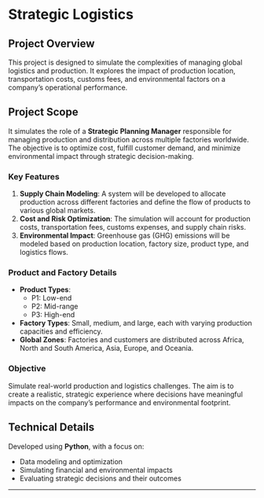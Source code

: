 # Strategic Logistics 

## Project Overview  
This project is designed to simulate the complexities of managing global logistics and production. It explores the impact of production location, transportation costs, customs fees, and environmental factors on a company’s operational performance.  

## Project Scope  
It simulates the role of a **Strategic Planning Manager** responsible for managing production and distribution across multiple factories worldwide. The objective is to optimize cost, fulfill customer demand, and minimize environmental impact through strategic decision-making.  

### Key Features  
1. **Supply Chain Modeling**: A system will be developed to allocate production across different factories and define the flow of products to various global markets.  
2. **Cost and Risk Optimization**: The simulation will account for production costs, transportation fees, customs expenses, and supply chain risks.  
3. **Environmental Impact**: Greenhouse gas (GHG) emissions will be modeled based on production location, factory size, product type, and logistics flows.  

### Product and Factory Details  
- **Product Types**:  
  - P1: Low-end  
  - P2: Mid-range  
  - P3: High-end  
- **Factory Types**: Small, medium, and large, each with varying production capacities and efficiency.  
- **Global Zones**: Factories and customers are distributed across Africa, North and South America, Asia, Europe, and Oceania.  

### Objective  
Simulate real-world production and logistics challenges. The aim is to create a realistic, strategic experience where decisions have meaningful impacts on the company’s performance and environmental footprint.  

## Technical Details  
Developed using **Python**, with a focus on:  
- Data modeling and optimization  
- Simulating financial and environmental impacts  
- Evaluating strategic decisions and their outcomes  

---
 
